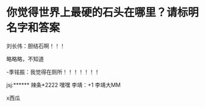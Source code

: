 # 你觉得世界上最硬的石头在哪里？请标明名字和答案

刘长伟：胆结石啊！！！

略略略，不知道

-季铭振：我觉得在厕所！！！！！！！

jsj:******
辣条*2222
嘿嘿
李靖：+1
李靖大MM




x西瓜
